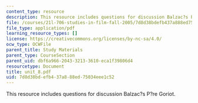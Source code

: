 ```yaml
---
content_type: resource
description: This resource includes questions for discussion Balzac?s P?re Goriot.
file: /courses/21l-706-studies-in-film-fall-2005/7d8d38bdefb437a888ed75034eee1c52_unit_8.pdf
file_type: application/pdf
learning_resource_types: []
license: https://creativecommons.org/licenses/by-nc-sa/4.0/
ocw_type: OCWFile
parent_title: Study Materials
parent_type: CourseSection
parent_uid: dbf6a966-2043-3213-3610-eca1f39806d4
resourcetype: Document
title: unit_8.pdf
uid: 7d8d38bd-efb4-37a8-88ed-75034eee1c52
---
```

This resource includes questions for discussion Balzac?s P?re Goriot.